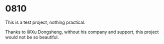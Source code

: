 # 0810
This is a test project, nothing practical.







Thanks to @Xu Dongsheng, without his company and support, this project would not be so beautiful.

